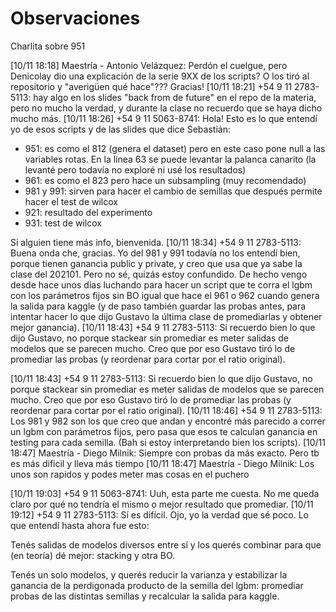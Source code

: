 # Observaciones

Charlita sobre 951

[10/11 18:18] Maestría - Antonio Velázquez: Perdón el cuelgue, pero Denicolay dio una explicación de la serie 9XX de los scripts? O los tiró al repositorio y "averigüen qué hace"??? Gracias!
[10/11 18:21] +54 9 11 2783-5113: hay algo en los slides "back from de future" en el repo de la materia, pero no mucho la verdad, y durante la clase no recuerdo que se haya dicho mucho más.
[10/11 18:26] +54 9 11 5063-8741: Hola! Esto es lo que entendí yo de esos scripts y de las slides que dice Sebastián:
- 951: es como el 812 (genera el dataset) pero en este caso pone null a las variables rotas. En la línea 63 se puede levantar la palanca canarito (la levanté pero todavía no exploré ni usé los resultados)
- 961: es como el 823 pero hace un subsampling (muy recomendado)
- 981 y 991: sirven para hacer el cambio de semillas que después permite hacer el test de wilcox
- 921: resultado del experimento
- 931: test de wilcox

Si alguien tiene más info, bienvenida.
[10/11 18:34] +54 9 11 2783-5113: Buena onda che, gracias. Yo del 981 y 991 todavía no los entendí bien, porque tienen ganancia public y private, y creo que usa que ya sabe la clase del 202101.
Pero no sé, quizás estoy confundido. De hecho vengo desde hace unos días luchando para hacer un script que te corra el lgbm con los parámetros fijos sin BO igual que hace el 961 o 962 cuando genera la salida para kaggle (y de paso también guardar las probas antes, para intentar hacer lo que dijo Gustavo la última clase de promediarlas y obtener mejor ganancia).
[10/11 18:43] +54 9 11 2783-5113: Si recuerdo bien lo que dijo Gustavo, no porque stackear sin promediar es meter salidas de modelos que se parecen mucho. Creo que por eso Gustavo tiró lo de promediar las probas (y reordenar para cortar por el ratio original).

[10/11 18:43] +54 9 11 2783-5113: Si recuerdo bien lo que dijo Gustavo, no porque stackear sin promediar es meter salidas de modelos que se parecen mucho. Creo que por eso Gustavo tiró lo de promediar las probas (y reordenar para cortar por el ratio original).
[10/11 18:46] +54 9 11 2783-5113: Los 981 y 982 son los que creo que andan y encontré más parecido a correr un lgbm con parámetros fijos, pero pasa que esos te calculan ganancia en testing para cada semilla. (Bah si estoy interpretando bien los scripts).
[10/11 18:47] Maestría - Diego Milnik: Siempre con probas da más exacto. Pero tb es más dificil y lleva más tiempo
[10/11 18:47] Maestría - Diego Milnik: Los unos son rapidos y podes meter mas cosas en el puchero

[10/11 19:03] +54 9 11 5063-8741: Uuh, esta parte me cuesta. No me queda claro por qué no tendría el mismo o mejor resultado que promediar.
[10/11 19:12] +54 9 11 2783-5113: Sí es difícil. Ojo, yo la verdad que sé poco. Lo que entendí hasta ahora fue esto:


Tenés salidas de modelos diversos entre sí y los querés combinar para que (en teoría) dé mejor: stacking y otra BO.


Tenés un solo modelos, y querés reducir la varianza y estabilizar la ganancia de la perdigonada producto de la semilla del lgbm: promediar probas de las distintas semillas y recalcular la salida para kaggle.